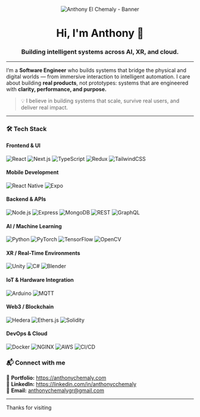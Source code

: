 <!-- Banner -->
<p align="center">
  <img src="https://anthonychemaly.com/images/github-banner.png" alt="Anthony El Chemaly - Banner" />
</p>

<h1 align="center">Hi, I'm Anthony 👋</h1>
<h3 align="center">Building intelligent systems across AI, XR, and cloud.</h3>

---

I’m a **Software Engineer** who builds systems that bridge the physical and digital worlds — from immersive interaction to intelligent automation. I care about building **real products**, not prototypes: systems that are engineered with **clarity, performance, and purpose.**

> 💡 I believe in building systems that scale, survive real users, and deliver real impact.

---

### 🛠️ Tech Stack

#### **Frontend & UI**
![React](https://img.shields.io/badge/React-20232A?logo=react&logoColor=61DAFB&style=for-the-badge)
![Next.js](https://img.shields.io/badge/Next.js-000000?logo=nextdotjs&style=for-the-badge)
![TypeScript](https://img.shields.io/badge/TypeScript-007ACC?logo=typescript&style=for-the-badge)
![Redux](https://img.shields.io/badge/Redux-764ABC?logo=redux&style=for-the-badge)
![TailwindCSS](https://img.shields.io/badge/TailwindCSS-38B2AC?logo=tailwindcss&style=for-the-badge)

#### **Mobile Development**
![React Native](https://img.shields.io/badge/React_Native-20232A?logo=react&logoColor=61DAFB&style=for-the-badge)
![Expo](https://img.shields.io/badge/Expo-000000?logo=expo&style=for-the-badge)

#### **Backend & APIs**
![Node.js](https://img.shields.io/badge/Node.js-339933?logo=node.js&style=for-the-badge)
![Express](https://img.shields.io/badge/Express-000000?logo=express&style=for-the-badge)
![MongoDB](https://img.shields.io/badge/MongoDB-4EA94B?logo=mongodb&style=for-the-badge)
![REST](https://img.shields.io/badge/REST-02569B?style=for-the-badge)
![GraphQL](https://img.shields.io/badge/GraphQL-E10098?logo=graphql&style=for-the-badge)

#### **AI / Machine Learning**
![Python](https://img.shields.io/badge/Python-3776AB?logo=python&style=for-the-badge)
![PyTorch](https://img.shields.io/badge/PyTorch-EE4C2C?logo=pytorch&style=for-the-badge)
![TensorFlow](https://img.shields.io/badge/TensorFlow-FF6F00?logo=tensorflow&style=for-the-badge)
![OpenCV](https://img.shields.io/badge/OpenCV-27338e?logo=opencv&style=for-the-badge)

#### **XR / Real-Time Environments**
![Unity](https://img.shields.io/badge/Unity-000000?logo=unity&style=for-the-badge)
![C#](https://img.shields.io/badge/C_Sharp-239120?logo=csharp&style=for-the-badge)
![Blender](https://img.shields.io/badge/Blender-F5792A?logo=blender&style=for-the-badge)

#### **IoT & Hardware Integration**
![Arduino](https://img.shields.io/badge/Arduino-00979D?logo=arduino&style=for-the-badge)
![MQTT](https://img.shields.io/badge/MQTT-660066?logo=mqtt&style=for-the-badge)

#### **Web3 / Blockchain**
![Hedera](https://img.shields.io/badge/Hedera-000000?logo=hedera&style=for-the-badge)
![Ethers.js](https://img.shields.io/badge/Ethers.js-2534A0?style=for-the-badge)
![Solidity](https://img.shields.io/badge/Solidity-363636?logo=solidity&style=for-the-badge)

#### **DevOps & Cloud**
![Docker](https://img.shields.io/badge/Docker-2496ED?logo=docker&style=for-the-badge)
![NGINX](https://img.shields.io/badge/NGINX-009639?logo=nginx&style=for-the-badge)
![AWS](https://img.shields.io/badge/AWS-232F3E?logo=amazonaws&style=for-the-badge)
![CI/CD](https://img.shields.io/badge/GitHub_Actions-2088FF?logo=githubactions&style=for-the-badge)

### 📬 Connect with me

📌 **Portfolio:** https://anthonychemaly.com  
💼 **LinkedIn:** https://linkedin.com/in/anthonycchemaly  
📧 **Email:** anthonychemalygr@gmail.com

---

Thanks for visiting

